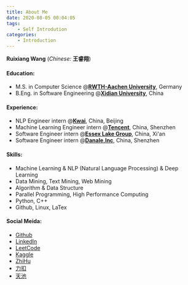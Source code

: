 ```yaml
---
title: About Me
date: 2020-08-05 00:04:05
tags: 
    - Self Introdution
categories: 
    - Introduction
---
```

**Ruixiang Wang** (*Chinese:* **王睿翔**)

#### Education:
* M.S. in Computer Science @**[RWTH-Aachen University](https://www.rwth-aachen.de/go/id/a/?lidx=1)**, Germany
* B.Eng. in Software Engineering @**[Xidian University](https://en.xidian.edu.cn/)**, China

#### Experience:

* NLP Engineer intern @**[Kwai](http://www.kwai.com/)**, China, Beijing
* Machine Learning Engineer intern @**[Tencent](https://www.tencent.com/en-us/about.html)**, China, Shenzhen
* Software Engineer intern @**[Essex Lake Group](https://essexlg.com/)**, China, Xi'an
* Software Engineer intern @**[Danale,Inc](https://intl.danale.com/)**, China, Shenzhen

#### Skills:

* Machine Learning & NLP (Natural Language Processing) & Deep Learning
* Data Mining, Text Mining, Web Mining
* Algorithm & Data Structure
* Parallel Programming, High Performance Computing
* Python, C++
* Github, Linux, LaTex

#### Social Meida:
* [Github](https://github.com/ichbinhandsome)
* [LinkedIn](https://www.linkedin.com/in/ruixiang-wang-85769a199/)
* [LeetCode](https://leetcode.com/ruixiangwang/)
* [Kaggle](https://www.kaggle.com/wangruixiang07)
* [ZhiHu](https://www.zhihu.com/people/besser-46)
* [力扣](https://leetcode-cn.com/u/ichbinhandsome/)
* [天池](https://tianchi.aliyun.com/home/science/scienceDetail?userId=1095279604977)
